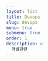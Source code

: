 ```yaml
---
layout: list
title: Devops
slug: devops
menu: true
submenu: true
order: 1
description: >
  개발관련 
---
```


